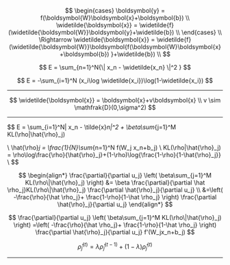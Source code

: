 $$
\begin{cases}
\boldsymbol{y} = f(\boldsymbol{W}\boldsymbol{x}+\boldsymbol{b}) 
\\
\widetilde{\boldsymbol{x}} = \widetilde{f}(\widetilde{\boldsymbol{W}}\boldsymbol{y}+\widetilde{b}) \\
\end{cases} 
\\
\Rightarrow 
\widetilde{\boldsymbol{x}} = \widetilde{f}(\widetilde{\boldsymbol{W}}\boldsymbol{f(\boldsymbol{W}\boldsymbol{x}+\boldsymbol{b}) }+\widetilde{b}) \\
$$

$$
E = \sum_{n=1}^N{\| x_n - \widetilde{x_n} \|^2 }
$$

$$
E = -\sum_{i=1}^N (x_i\log \widetilde{x_i})\log(1-\widetilde{x_i})
$$

------

$$
\widetilde{\boldsymbol{x}} = \boldsymbol{x}+v\boldsymbol{x} \\
v \sim \mathfrak{D}(0,\sigma^2)
$$

-------

$$
E = \sum_{i=1}^N\| x_n - \tilde{x}_n\|^2 + 
\beta\sum_{j=1}^M KL(\rho\|\hat{\rho}_j) 

\\
\hat{\rho}_j = \frac{1}{N}\sum_{n=1}^N f(W_j x_n+b_j)
\\
KL(\rho\|\hat{\rho}_j) = \rho\log\frac{\rho}{\hat{\rho}_j}+(1-\rho)\log{\frac{1-\rho}{1-\hat{\rho}_j}}
\\
$$

$$
\begin{align*}
\frac{\partial}{\partial u_j} \left( 
\beta\sum_{j=1}^M KL(\rho\|\hat{\rho}_j) 
\right)
&=
\beta \frac{\partial}{\partial \hat \rho_j}KL(\rho\|\hat{\rho}_j) \frac{\partial \hat{\rho}_j}{\partial u_j}
\\
&=\left( -\frac{\rho}{\hat \rho_j}+ \frac{1-\rho}{1-\hat \rho_j} \right) \frac{\partial \hat{\rho}_j}{\partial u_j}
\end{align*}
$$

$$
\frac{\partial}{\partial u_j} \left( 
\beta\sum_{j=1}^M KL(\rho\|\hat{\rho}_j) 
\right)
=\left( -\frac{\rho}{\hat \rho_j}+ \frac{1-\rho}{1-\hat \rho_j} \right) \frac{\partial \hat{\rho}_j}{\partial u_j}
f'(W_jx_n+b_j)
$$

$$
\hat{\rho}_j^{(t)}=\lambda \hat{\rho}_j^{(t-1)} + (1-\lambda)\hat{\rho}_j^{(t)}
$$



------

